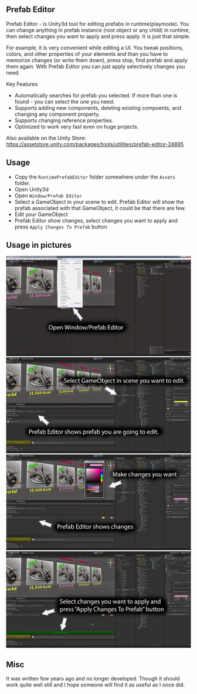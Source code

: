 ## Prefab Editor

Prefab Editor - is Unity3d tool for editing prefabs in runtime(playmode). You can change anything in prefab instance (root object or any child) in runtime, then select changes you want to apply and press apply. It is just that simple. 

For example, it is very convenient while editing a UI. You tweak positions, colors, and other properties of your elements and than you have to memorize changes (or write them down), press stop, find prefab and apply them again. With Prefab Editor you can just apply selectively changes you need. 

Key Features 
- Automatically searches for prefab you selected. If more than one is found - you can select the one you need. 
- Supports adding new components, deleting existing compoents, and changing any component property. 
- Supports changing reference properties. 
- Optimized to work very fast even on huge projects. 

Also available on the Unity Store: https://assetstore.unity.com/packages/tools/utilities/prefab-editor-24895

## Usage

* Copy the `RuntimePrefabEditor` folder somewhere under the `Assets` folder. 
* Open Unity3d
* Open `Window/Prefab Editor`
* Select a GameObject in your scene to edit. Prefab Editor will show the prefab associated with that GameObject, it could be that there are few.
* Edit your GameObject
* Prefab Editor show changes, select changes you want to apply and press `Apply Changes To Prefab` button

## Usage in pictures

![Alt text](/Images/step0.jpg?raw=true "Step 0")
![Alt text](/Images/step1.jpg?raw=true "Step 1")
![Alt text](/Images/step2.jpg?raw=true "Step 2")
![Alt text](/Images/step3.jpg?raw=true "Step 3")

## Misc

It was written few years ago and no longer developed. Though it should work quite well still and I hope someone will find it as useful as I once did.